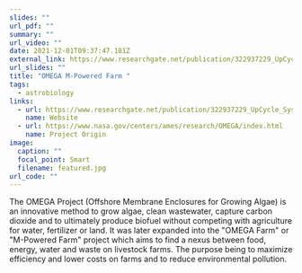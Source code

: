 ```yaml
---
slides: ""
url_pdf: ""
summary: ""
url_video: ""
date: 2021-12-01T09:37:47.181Z
external_link: https://www.researchgate.net/publication/322937229_UpCycle_Systems_M-Powered_Farm_Project_Methods_References_Contact_information
url_slides: ""
title: "OMEGA M-Powered Farm "
tags:
  - astrobiology
links:
  - url: https://www.researchgate.net/publication/322937229_UpCycle_Systems_M-Powered_Farm_Project_Methods_References_Contact_information
    name: Website
  - url: https://www.nasa.gov/centers/ames/research/OMEGA/index.html
    name: Project Origin
image:
  caption: ""
  focal_point: Smart
  filename: featured.jpg
url_code: ""
---
```

The OMEGA Project (Offshore Membrane Enclosures for Growing Algae) is an innovative method to grow algae, clean wastewater, capture carbon dioxide and to ultimately produce biofuel without competing with agriculture for water, fertilizer or land. It was later expanded into the "OMEGA Farm" or "M-Powered Farm" project which aims to find a nexus between food, energy, water and waste on livestock farms. The purpose being to maximize efficiency and lower costs on farms and to reduce environmental pollution.